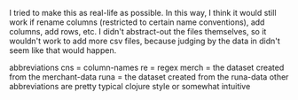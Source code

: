 
I tried to make this as real-life as possible. In this way, I think it would still work if rename columns (restricted to certain name conventions), add columns, add rows, etc. I didn't abstract-out the files themselves, so it wouldn't work to add more csv files, because judging by the data in didn't seem like that would happen.

abbreviations
cns = column-names
re = regex
merch = the dataset created from the merchant-data
runa = the dataset created from the runa-data
other abbreviations are pretty typical clojure style or somewhat intuitive